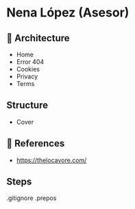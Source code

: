 # Nena López (Asesor)

## 📁 Architecture
- Home
- Error 404
- Cookies
- Privacy
- Terms

## Structure
- Cover

## 📎 References
- https://thelocavore.com/

## Steps
.gitignore
.prepos
